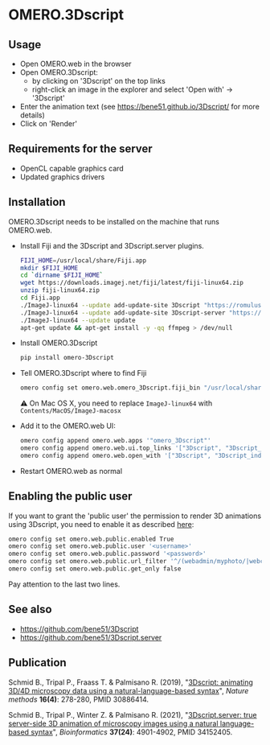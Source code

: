 OMERO.3Dscript
==============

Usage
-----
* Open OMERO.web in the browser
* Open OMERO.3Dscript:
    * by clicking on '3Dscript' on the top links
    * right-click an image in the explorer and select 'Open with' -> '3Dscript'
* Enter the animation text (see https://bene51.github.io/3Dscript/ for more details)
* Click on 'Render'

Requirements for the server
---------------------------
* OpenCL capable graphics card
* Updated graphics drivers


Installation
------------
OMERO.3Dscript needs to be installed on the machine that runs OMERO.web.

* Install Fiji and the 3Dscript and 3Dscript.server plugins.
    ```bash
    FIJI_HOME=/usr/local/share/Fiji.app
    mkdir $FIJI_HOME
    cd `dirname $FIJI_HOME`
    wget https://downloads.imagej.net/fiji/latest/fiji-linux64.zip
    unzip fiji-linux64.zip
    cd Fiji.app
    ./ImageJ-linux64 --update add-update-site 3Dscript "https://romulus.oice.uni-erlangen.de/updatesite/"
    ./ImageJ-linux64 --update add-update-site 3Dscript-server "https://romulus.oice.uni-erlangen.de/imagej/updatesites/3Dscript-server/"
    ./ImageJ-linux64 --update update
    apt-get update && apt-get install -y -qq ffmpeg > /dev/null
    ```
* Install OMERO.3Dscript
    ```bash
    pip install omero-3Dscript
    ```
* Tell OMERO.3Dscript where to find Fiji
    ```bash
    omero config set omero.web.omero_3Dscript.fiji_bin "/usr/local/share/Fiji.app/ImageJ-linux64"
    ```
    :warning: On Mac OS X, you need to replace `ImageJ-linux64` with `Contents/MacOS/ImageJ-macosx` 

* Add it to the OMERO.web UI:
    ```bash
    omero config append omero.web.apps '"omero_3Dscript"'
    omero config append omero.web.ui.top_links '["3Dscript", "3Dscript_index", {"title": "Open 3Dscript in a new tab", "target": "_blank"}]'
    omero config append omero.web.open_with '["3Dscript", "3Dscript_index", {"supported_objects": ["image"], "target": "_blank", "label": "3Dscript"}]'
    ```

* Restart OMERO.web as normal

Enabling the public user
------------------------
If you want to grant the 'public user' the permission to render 3D animations using 3Dscript, you need to enable it as described [here](https://docs.openmicroscopy.org/omero/5.6.3/sysadmins/public.html):

```bash
omero config set omero.web.public.enabled True
omero config set omero.web.public.user '<username>'
omero config set omero.web.public.password '<password>'
omero config set omero.web.public.url_filter '^/(webadmin/myphoto/|webclient/(?!(script_ui|ome_tiff|figure_script))|webgateway/(?!(archived_files|download_as))|iviewer|api|3Dscript)'
omero config set omero.web.public.get_only false
```
    
Pay attention to the last two lines.

See also
--------
* https://github.com/bene51/3Dscript
* https://github.com/bene51/3Dscript.server

Publication
-----------
Schmid B., Tripal P., Fraass T. & Palmisano R. (2019), "[3Dscript: animating 3D/4D microscopy data using a natural-language-based syntax](https://www.nature.com/articles/s41592-019-0359-1)", _Nature methods_ **16(4)**: 278-280, PMID 30886414.

Schmid B., Tripal P., Winter Z. & Palmisano R. (2021), "[3Dscript.server: true server-side 3D animation of microscopy images using a natural language-based syntax](https://academic.oup.com/bioinformatics/article/37/24/4901/6307261)", _Bioinformatics_ **37(24)**: 4901-4902, PMID 34152405.
